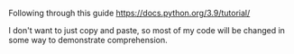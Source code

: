 Following through this guide https://docs.python.org/3.9/tutorial/

I don't want to just copy and paste, so most of my code will be changed in some way to demonstrate comprehension.
